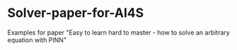 # Solver-paper-for-AI4S
Examples for paper "Easy to learn hard to master - how to solve an arbitrary equation with PINN"
